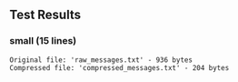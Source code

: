 ## Test Results

### small (15 lines)
```
Original file: 'raw_messages.txt' - 936 bytes
Compressed file: 'compressed_messages.txt' - 204 bytes
```